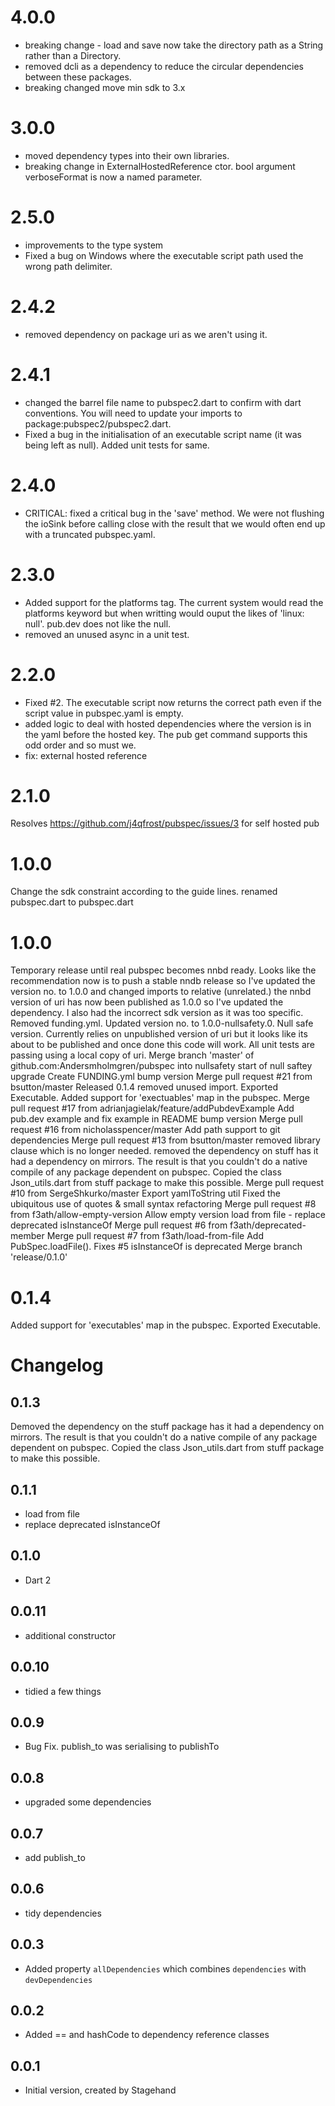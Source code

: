 # 4.0.0
- breaking change - load and save now take the directory path as a String rather than a Directory.
- removed dcli as a dependency to reduce the circular dependencies 
 between these packages.
- breaking changed move min sdk to 3.x

# 3.0.0
- moved dependency types into their own libraries.
- breaking change in ExternalHostedReference ctor. bool argument verboseFormat is now a named parameter.
 

# 2.5.0
- improvements to the type system
- Fixed a bug on Windows where the executable script path used the wrong path delimiter.

# 2.4.2
- removed dependency on package uri as we aren't using it.

# 2.4.1
- changed the barrel file name to pubspec2.dart to confirm with dart conventions. You will need to update your imports to package:pubspec2/pubspec2.dart.
- Fixed a bug in the initialisation of an executable script name (it was being left as null). Added unit tests for same.

# 2.4.0
- CRITICAL: fixed a critical bug in the 'save' method. We were not flushing the ioSink before calling close with the result
  that we would often end up with a truncated pubspec.yaml. 
# 2.3.0
- Added support for the platforms tag. The current system would read the platforms keyword but when writting would ouput the likes of 'linux: null'. pub.dev does not like the null.
- removed an unused async in a unit test.

# 2.2.0
- Fixed #2. The executable script now returns the correct path even if the script value in pubspec.yaml is empty.
- added logic to deal with hosted dependencies where the version is in the yaml before the hosted key. The pub get command supports this odd order and so must we.
- fix: external hosted reference

# 2.1.0
Resolves https://github.com/j4qfrost/pubspec/issues/3 for self hosted pub

# 1.0.0
Change the sdk constraint according to the guide lines.
renamed pubspec.dart to pubspec.dart

# 1.0.0
Temporary release until real pubspec becomes nnbd ready.
Looks like the recommendation now is to push a stable nndb release so I've updated the version no. to 1.0.0 and changed imports to relative (unrelated.)
the nnbd version of uri has now been published as 1.0.0 so I've updated the dependency. I also had the incorrect sdk version as it was too specific.
Removed funding.yml.
Updated version no. to 1.0.0-nullsafety.0.
Null safe version. Currently relies on unpublished version of uri but it looks like its about to be published and once done this code will work. All unit tests are passing using a local copy of uri.
Merge branch 'master' of github.com:Andersmholmgren/pubspec into nullsafety
start of null saftey upgrade
Create FUNDING.yml
bump version
Merge pull request #21 from bsutton/master
Released 0.1.4
removed unused import.
Exported Executable.
Added support for 'exectuables' map in the pubspec.
Merge pull request #17 from adrianjagielak/feature/addPubdevExample
Add pub.dev example and fix example in README
bump version
Merge pull request #16 from nicholasspencer/master
Add path support to git dependencies
Merge pull request #13 from bsutton/master
removed library clause which is no longer needed.
removed the dependency on stuff has it had a dependency on mirrors. The result is that you couldn't do a native compile of any package dependent on pubspec. Copied the class Json_utils.dart from stuff package to make this possible.
Merge pull request #10 from SergeShkurko/master
Export yamlToString util
Fixed the ubiquitous use of quotes & small syntax refactoring
Merge pull request #8 from f3ath/allow-empty-version
Allow empty version
 load from file - replace deprecated isInstanceOf
Merge pull request #6 from f3ath/deprecated-member
Merge pull request #7 from f3ath/load-from-file
Add PubSpec.loadFile(). Fixes #5
isInstanceOf is deprecated
Merge branch 'release/0.1.0'

# 0.1.4
Added support for 'executables' map in the pubspec.
Exported Executable.

# Changelog
## 0.1.3
Demoved the dependency on the stuff package has it had a dependency on mirrors. The result is that you couldn't do a native compile of any package dependent on pubspec. Copied the class Json_utils.dart from stuff package to make this possible.

## 0.1.1

- load from file
- replace deprecated isInstanceOf

## 0.1.0

- Dart 2

## 0.0.11

- additional constructor

## 0.0.10

- tidied a few things

## 0.0.9

- Bug Fix. publish_to was serialising to publishTo

## 0.0.8

- upgraded some dependencies

## 0.0.7

- add publish_to

## 0.0.6

- tidy dependencies

## 0.0.3

- Added property `allDependencies` which combines `dependencies` with
  `devDependencies`

## 0.0.2

- Added == and hashCode to dependency reference classes

## 0.0.1

- Initial version, created by Stagehand
